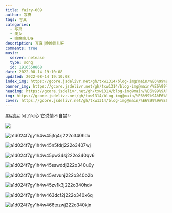 ```yaml
---
title: fairy-009
author: 写真
tags: 写真
categories: 
  - 写真
  - 美女
  - 晚晚晚儿呀
description: 写真|晚晚晚儿呀
comments: true
music:
  server: netease
  type: song
  id: 1916550868
date: 2022-08-14 19:10:08
updated: 2022-08-14 19:10:08
index_img: https://gcore.jsdelivr.net/gh/txw1314/blog-img@main/%E6%99%9A%E6%99%9A%E6%99%9A%E5%84%BF%E5%91%80/202208141912285.jpg
banner_img: https://gcore.jsdelivr.net/gh/txw1314/blog-img@main/%E6%99%9A%E6%99%9A%E6%99%9A%E5%84%BF%E5%91%80/202208141912285.jpg
headimg: https://gcore.jsdelivr.net/gh/txw1314/blog-img@main/%E6%99%9A%E6%99%9A%E6%99%9A%E5%84%BF%E5%91%80/202208141912285.jpg
img: https://gcore.jsdelivr.net/gh/txw1314/blog-img@main/%E6%99%9A%E6%99%9A%E6%99%9A%E5%84%BF%E5%91%80/202208141912285.jpg
cover: https://gcore.jsdelivr.net/gh/txw1314/blog-img@main/%E6%99%9A%E6%99%9A%E6%99%9A%E5%84%BF%E5%91%80/202208141912285.jpg
---
```


[#写真#](https://s.weibo.com/weibo?q=%23写真%23) 问了问心 它说情不自禁✨ 

![](https://gcore.jsdelivr.net/gh/txw1314/blog-img@main/%E6%99%9A%E6%99%9A%E6%99%9A%E5%84%BF%E5%91%80/202208141912285.jpg)

![a1d024f7gy1h4w45jfq4rj222o340hdu](https://gcore.jsdelivr.net/gh/txw1314/blog-img@main/%E6%99%9A%E6%99%9A%E6%99%9A%E5%84%BF%E5%91%80/202208141912286.jpg)

![a1d024f7gy1h4w45n5fdrj222o3407wj](https://gcore.jsdelivr.net/gh/txw1314/blog-img@main/%E6%99%9A%E6%99%9A%E6%99%9A%E5%84%BF%E5%91%80/202208141912287.jpg)

![a1d024f7gy1h4w45pw34sj222o340qv6](https://gcore.jsdelivr.net/gh/txw1314/blog-img@main/%E6%99%9A%E6%99%9A%E6%99%9A%E5%84%BF%E5%91%80/202208141912288.jpg)

![a1d024f7gy1h4w45sswddj222o340u0y](https://gcore.jsdelivr.net/gh/txw1314/blog-img@main/%E6%99%9A%E6%99%9A%E6%99%9A%E5%84%BF%E5%91%80/202208141912289.jpg)

![a1d024f7gy1h4w45vsvunj222o340b2b](https://gcore.jsdelivr.net/gh/txw1314/blog-img@main/%E6%99%9A%E6%99%9A%E6%99%9A%E5%84%BF%E5%91%80/202208141912290.jpg)

![a1d024f7gy1h4w45zv1k3j222o340hdv](https://gcore.jsdelivr.net/gh/txw1314/blog-img@main/%E6%99%9A%E6%99%9A%E6%99%9A%E5%84%BF%E5%91%80/202208141912291.jpg)

![a1d024f7gy1h4w463dcf2j222o340x6q](https://gcore.jsdelivr.net/gh/txw1314/blog-img@main/%E6%99%9A%E6%99%9A%E6%99%9A%E5%84%BF%E5%91%80/202208141912292.jpg)

![a1d024f7gy1h4w466txzwj222o340kjn](https://gcore.jsdelivr.net/gh/txw1314/blog-img@main/%E6%99%9A%E6%99%9A%E6%99%9A%E5%84%BF%E5%91%80/202208141912293.jpg)
